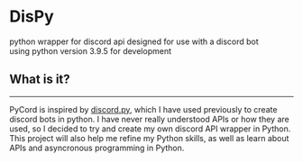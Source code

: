 # DisPy

python wrapper for discord api designed for use with a discord bot  
using python version 3.9.5 for development

## What is it?

---
PyCord is inspired by [discord.py](https://github.com/Rapptz/discord.py), which I have used previously to create discord bots in python. I have never really understood APIs or how they are used, so I decided to try and create my own discord API wrapper in Python. This project will also help me refine my Python skills, as well as learn about APIs and asyncronous programming in Python.
